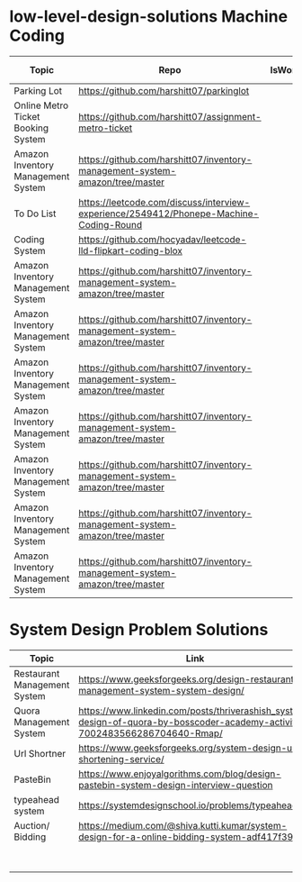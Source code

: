 # low-level-design-solutions Machine Coding
|  Topic | Repo   | IsWorking  | Extra Links  |   |
|---|---|---|---|---|
|  Parking Lot | https://github.com/harshitt07/parkinglot  |   |   |   |
|  Online Metro Ticket Booking System | https://github.com/harshitt07/assignment-metro-ticket  |   |   |   |
|  Amazon Inventory Management System | https://github.com/harshitt07/inventory-management-system-amazon/tree/master  |   |   |   |
| To Do List| https://leetcode.com/discuss/interview-experience/2549412/Phonepe-Machine-Coding-Round |   |   |   |
|  Coding System | https://github.com/hocyadav/leetcode-lld-flipkart-coding-blox  |   |   |   |
|  Amazon Inventory Management System | https://github.com/harshitt07/inventory-management-system-amazon/tree/master  |   |   |   |
|  Amazon Inventory Management System | https://github.com/harshitt07/inventory-management-system-amazon/tree/master  |   |   |   |
|  Amazon Inventory Management System | https://github.com/harshitt07/inventory-management-system-amazon/tree/master  |   |   |   |
|  Amazon Inventory Management System | https://github.com/harshitt07/inventory-management-system-amazon/tree/master  |   |   |   |
|  Amazon Inventory Management System | https://github.com/harshitt07/inventory-management-system-amazon/tree/master  |   |   |   |
|  Amazon Inventory Management System | https://github.com/harshitt07/inventory-management-system-amazon/tree/master  |   |   |   |
|  Amazon Inventory Management System | https://github.com/harshitt07/inventory-management-system-amazon/tree/master  |   |   |   ||  Amazon Inventory Management System | https://github.com/harshitt07/inventory-management-system-amazon/tree/master  |   |   |   |


# System Design Problem Solutions
|  Topic | Link   |  Extra Links  |
|---------|-------|---------------|
| Restaurant Management System |  https://www.geeksforgeeks.org/design-restaurant-management-system-system-design/       |        |
| Quora Management System| https://www.linkedin.com/posts/thriverashish_system-design-of-quora-by-bosscoder-academy-activity-7002483566286704640-Rmap/   |        |
|Url Shortner| https://www.geeksforgeeks.org/system-design-url-shortening-service/ |https://www.designgurus.io/blog/url-shortening |
|PasteBin|https://www.enjoyalgorithms.com/blog/design-pastebin-system-design-interview-question | |
|typeahead system| https://systemdesignschool.io/problems/typeahead | https://www.enjoyalgorithms.com/blog/design-typeahead-system |
|Auction/ Bidding|https://medium.com/@shiva.kutti.kumar/system-design-for-a-online-bidding-system-adf417f39f44 | |
|| | |
|| | |
|| | |
|| | |
|| | |
|| | |
|| | |
|| | |


